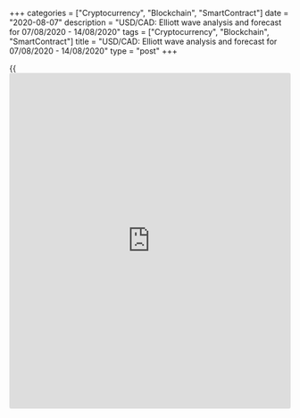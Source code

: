 +++
categories = ["Cryptocurrency", "Blockchain", "SmartContract"]
date = "2020-08-07"
description = "USD/CAD: Elliott wave analysis and forecast for 07/08/2020 - 14/08/2020"
tags = ["Cryptocurrency", "Blockchain", "SmartContract"]
title = "USD/CAD: Elliott wave analysis and forecast for 07/08/2020 - 14/08/2020"
type = "post"
+++

{{<iframe id="large-banner" src="https://www.bounty.group/#slide=28.0" width="100%" height="600" scrolling="no" style="border: 0px solid rgb(216, 221, 230); border-radius: 3px;">}}

August 7, 2020

August 7, 2020

USD/CAD: Elliott wave analysis and forecast for 07/08/2020 –
14/08/2020Alex Geuta

## [USD/CAD][1] remains likely to grow. Estimated pivot point is at a
level of 1.3232.

 **Main scenario:** consider long positions from corrections above the
level of 1.3232 with a target of 1.3565 – 1.3780.

 **Alternative scenario:** breakout and consolidation below the level of
1.3232 will allow the pair to continue declining to the levels of
1.1.3100 – 1.3000.

 **Analysis:** An ascending corrective wave of larger degree  (B) of 4
has finished developing on the [daily](https://www.fintecher.org/2020/03/03/forex-trading-daily-strategy/) time frame and wave (C) of 4
started forming. Presumably, the first wave 1 of (С) has finished
developing and an ascending correction started forming as wave 2 of (C)
on the H4 time frame. Apparently, wave a of 2 is developing on the H1
time frame, with wave (i) of a forming inside. If the presumption is
correct, the pair will continue to rise to the levels of 1.3565 –
1.3780. The level of 1.3232 is critical in this scenario as the breakout
will enable the pair to continue declining to the levels of 1.3100 –
1.3000.

![LiteForex: USD/CAD: Elliott wave analysis and forecast for 07/08/2020
– 14/08/2020][2]

* * *

![LiteForex: USD/CAD: Elliott wave analysis and forecast for 07/08/2020
– 14/08/2020][3]

* * *

![LiteForex: USD/CAD: Elliott wave analysis and forecast for 07/08/2020
– 14/08/2020][4]

* * *

P.S. Did you like my article? Share it in social networks: it will be
the best “thank you" :)

Ask me questions and comment below. I’ll be glad to answer your
questions and give necessary explanations.

 **Useful links:**

  * I recommend trying to trade with a reliable broker [here][5]. The system allows you to trade by yourself or copy successful traders from all across the globe.
  * Use my promo-code BLOG for getting deposit bonus 50% on LiteForex platform. Just enter this code in the appropriate field while [depositing][6] your trading account.
  * Telegram channel with high-quality analytics, Forex reviews, training articles, and other useful things for traders <t.me/liteforex>

## Price chart of USDCAD in real time mode

![USD/CAD: Elliott wave analysis and forecast for 07/08/2020 –
14/08/2020][7]

The content of this article reflects the author’s opinion and does not
necessarily reflect the official position of LiteForex. The material
published on this page is provided for informational purposes only and
should not be considered as the provision of investment advice for the
purposes of Directive 2004/39/EC.

Rate this article:

{{value}}

( {{count}} {{title}} )

   1. my.liteforex.com/trading/chart?symbol=USDCAD
   2. cdn.liteforex.com/cache/uploads/blog_post/wave-analisys/07-08-2020/USDCADH1.png?w=30&s=b08133b9cf865ba9852f4543987c413d
   3. cdn.liteforex.com/cache/uploads/blog_post/wave-analisys/07-08-2020/USDCADH4.png?w=30&s=3900d29000200be361a106d164e33bd4
   4. cdn.liteforex.com/cache/uploads/blog_post/wave-analisys/07-08-2020/USDCADDaily.png?w=30&s=dd1aed837b0784f5e40fdf5d0ed102d4
   5. my.liteforex.com/?category=analysts-opinions&slug=usdcad-elliott-wave-analysis-and-forecast-for-07082020-14082020&openPopup=%2Fregistration%2Fpopup&utm_source=blog&utm_medium=article&utm_campaign=bonus
   6. my.liteforex.com/deposit/?category=analysts-opinions&slug=usdcad-elliott-wave-analysis-and-forecast-for-07082020-14082020&promo_code=BLOG&utm_source=blog&utm_medium=article&utm_campaign=bonus
   7. cdn.liteforex.com/cache/uploads/blog_post/wave-analisys/Previews-elliot-waves/usdcad-elliott-wave-analysis-liteforex-blog-preview.jpeg?q=75&w=1000&s=2a81191a92f70811bd01d7e0f40396a6